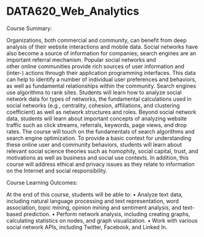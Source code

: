 # DATA620_Web_Analytics

Course Summary:

Organizations, both commercial and community, can benefit from deep analysis of their website interactions and mobile data. 
Social networks have also become a source of information for companies; search engines are an important referral mechanism. 
Popular social networks and other online communities provide rich sources of user information and (inter-) actions through 
their application programming interfaces. This data can help to identify a number of individual user preferences and behaviors,
as well as fundamental relationships within the community. Search engines use algorithms to rank sites. Students will learn how
to analyze social network data for types of networks, the fundamental calculations used in social networks 
(e.g., centrality, cohesion, affiliations, and clustering coefficient) as well as network structures and roles. 
Beyond social network data, students will learn about important concepts of analyzing website traffic such as click streams, 
referrals, keywords, page views, and drop rates. The course will touch on the fundamentals of search algorithms and search 
engine optimization. To provide a basic context for understanding these online user and community behaviors, students will 
learn about relevant social science theories such as homophily, social capital, trust, and motivations as well as business 
and social use contexts. In addition, this course will address ethical and privacy issues as they relate to information on 
the Internet and social responsibility.

Course Learning Outcomes:

At the end of this course, students will be able to:
•	Analyze text data, including natural language processing and text representation, word association, topic mining, 
  opinion mining and sentiment analysis, and text-based prediction.
•	Perform network analysis, including creating graphs, calculating statistics on nodes, and graph visualization.
•	Work with various social network APIs, including Twitter, Facebook, and Linked In.
